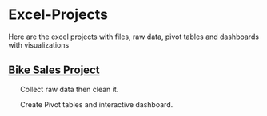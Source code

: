 # Excel-Projects
Here are the excel projects with files, raw data, pivot tables and dashboards with visualizations <br>
<a href = "https://1drv.ms/x/c/fac765c9f0bc18e6/EVaoViTXTNVNk8QEmzj5eVYBuq0DMu_CxVJtEJni-i-3pg?e=9EKV4n"> <H2>Bike Sales Project </H2></a>
<p> <ul>
  Collect raw data then clean it.
</ul>
<ul>
  Create Pivot tables and interactive dashboard.
</ul></p>
